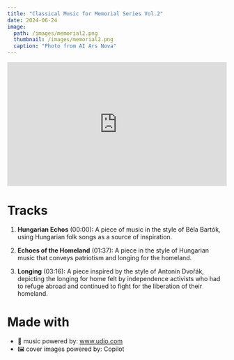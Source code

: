 ```yaml
---
title: "Classical Music for Memorial Series Vol.2"
date: 2024-06-24
image: 
  path: /images/memorial2.png
  thumbnail: /images/memorial2.png
  caption: "Photo from AI Ars Nova"
---
```

<div style="position: relative; padding-bottom: 56.25%; height: 0; overflow: hidden; max-width: 100%; height: auto; margin-bottom: 20px;">
  <iframe style="position: absolute; top: 0; left: 0; width: 100%; height: 100%;" src="https://www.youtube.com/embed/EX7JNJE3hTw?si=uPZk5FIss7C1Ozp6" title="YouTube video player" frameborder="0" allow="accelerometer; autoplay; clipboard-write; encrypted-media; gyroscope; picture-in-picture; web-share" referrerpolicy="strict-origin-when-cross-origin" allowfullscreen></iframe>
</div>

# Tracks
1. **Hungarian Echos** (00:00): A piece of music in the style of Béla Bartók, using Hungarian folk songs as a source of inspiration.

2. **Echoes of the Homeland** (01:37): A piece in the style of Hungarian music that conveys patriotism and longing for the homeland.

3. **Longing** (03:16): A piece inspired by the style of Antonín Dvořák, depicting the longing for home felt by independence activists who had to refuge abroad and continued to fight for the liberation of their homeland.

# Made with 
- 🎵 music powered by: www.udio.com
- 🖼️ cover images powered by: Copilot